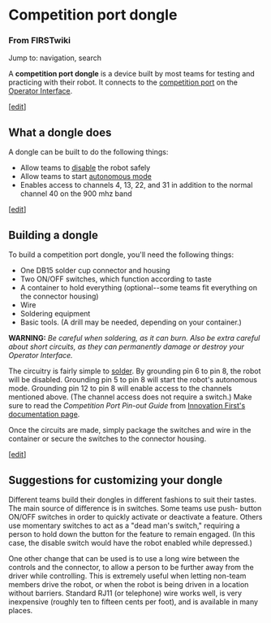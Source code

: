 # Competition port dongle

### From FIRSTwiki

Jump to: navigation, search

A **competition port dongle** is a device built by most teams for testing and
practicing with their robot. It connects to the [competition
port](Competition_port "Competition port" ) on the [Operator
Interface](Operator_Interface "Operator Interface" ).

[[edit](/index.php?title=Competition_port_dongle&action=edit&section=1 "Edit
section: What a dongle does" )]

## What a dongle does

A dongle can be built to do the following things:

  * Allow teams to [disable](Disabled "Disabled" ) the robot safely 
  * Allow teams to start [autonomous mode](Autonomous_mode "Autonomous mode" )
  * Enables access to channels 4, 13, 22, and 31 in addition to the normal channel 40 on the 900 mhz band 

[[edit](/index.php?title=Competition_port_dongle&action=edit&section=2 "Edit
section: Building a dongle" )]

## Building a dongle

To build a competition port dongle, you'll need the following things:

  * One DB15 solder cup connector and housing 
  * Two ON/OFF switches, which function according to taste 
  * A container to hold everything (optional--some teams fit everything on the connector housing) 
  * Wire 
  * Soldering equipment 
  * Basic tools. (A drill may be needed, depending on your container.) 

**WARNING:** _Be careful when soldering, as it can burn. Also be extra careful about short circuits, as they can permanently damage or destroy your Operator Interface._

The circuitry is fairly simple to [solder](Soldering "Soldering" ).
By grounding pin 6 to pin 8, the robot will be disabled. Grounding pin 5 to
pin 8 will start the robot's autonomous mode. Grounding pin 12 to pin 8 will
enable access to the channels mentioned above. (The channel access does not
require a switch.) Make sure to read the _Competition Port Pin-out Guide_ from
[Innovation First's documentation
page](http://innovationfirst.com/FIRSTRobotics/documentation.htm
"http://innovationfirst.com/FIRSTRobotics/documentation.htm" ).

Once the circuits are made, simply package the switches and wire in the
container or secure the switches to the connector housing.

[[edit](/index.php?title=Competition_port_dongle&action=edit&section=3 "Edit
section: Suggestions for customizing your dongle" )]

## Suggestions for customizing your dongle

Different teams build their dongles in different fashions to suit their
tastes. The main source of difference is in switches. Some teams use push-
button ON/OFF switches in order to quickly activate or deactivate a feature.
Others use momentary switches to act as a "dead man's switch," requiring a
person to hold down the button for the feature to remain engaged. (In this
case, the disable switch would have the robot enabled while depressed.)

One other change that can be used is to use a long wire between the controls
and the connector, to allow a person to be further away from the driver while
controlling. This is extremely useful when letting non-team members drive the
robot, or when the robot is being driven in a location without barriers.
Standard RJ11 (or telephone) wire works well, is very inexpensive (roughly ten
to fifteen cents per foot), and is available in many places.

